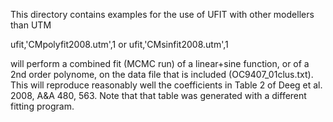 This directory contains examples for the use of UFIT with other modellers than UTM

ufit,'CMpolyfit2008.utm',1 
or
ufit,'CMsinfit2008.utm',1

will perform a combined fit (MCMC run) of a linear+sine function, or of a 2nd order polynome, on the data file that is included (OC9407_01clus.txt). This will reproduce reasonably well the coefficients in Table 2 of Deeg et al. 2008, A&A 480, 563. Note that that table was generated with a different fitting program.

